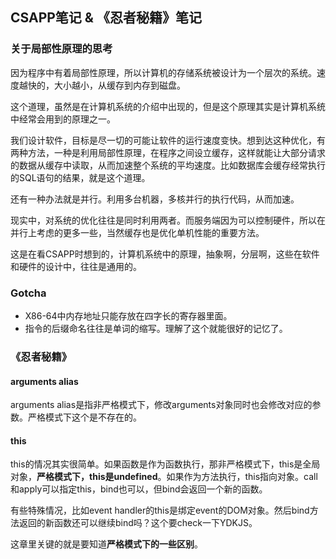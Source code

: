 ## CSAPP笔记 & 《忍者秘籍》笔记

### 关于局部性原理的思考

因为程序中有着局部性原理，所以计算机的存储系统被设计为一个层次的系统。速度越快的，大小越小，从缓存到内存到磁盘。

这个道理，虽然是在计算机系统的介绍中出现的，但是这个原理其实是计算机系统中经常会用到的原理之一。

我们设计软件，目标是尽一切的可能让软件的运行速度变快。想到达这种优化，有两种方法，一种是利用局部性原理，在程序之间设立缓存，这样就能让大部分请求的数据从缓存中读取，从而加速整个系统的平均速度。比如数据库会缓存经常执行的SQL语句的结果，就是这个道理。

还有一种办法就是并行。利用多台机器，多核并行的执行代码，从而加速。

现实中，对系统的优化往往是同时利用两者。而服务端因为可以控制硬件，所以在并行上考虑的更多一些，当然缓存也是优化单机性能的重要方法。

这是在看CSAPP时想到的，计算机系统中的原理，抽象啊，分层啊，这些在软件和硬件的设计中，往往是通用的。

### Gotcha

+ X86-64中内存地址只能存放在四字长的寄存器里面。
+ 指令的后缀命名往往是单词的缩写。理解了这个就能很好的记忆了。

### 《忍者秘籍》

#### arguments alias

arguments alias是指非严格模式下，修改arguments对象同时也会修改对应的参数。严格模式下这个是不存在的。

#### this

this的情况其实很简单。如果函数是作为函数执行，那非严格模式下，this是全局对象，**严格模式下，this是undefined**。如果作为方法执行，this指向对象。call和apply可以指定this，bind也可以，但bind会返回一个新的函数。

有些特殊情况，比如event handler的this是绑定event的DOM对象。然后bind方法返回的新函数还可以继续bind吗？这个要check一下YDKJS。

这章里关键的就是要知道**严格模式下的一些区别**。